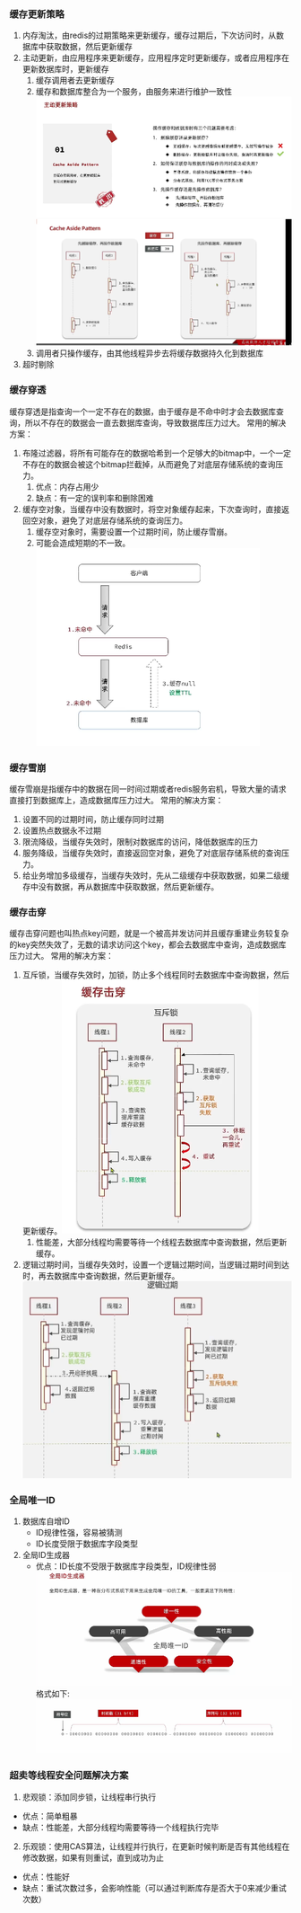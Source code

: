 ### 缓存更新策略
1. 内存淘汰，由redis的过期策略来更新缓存，缓存过期后，下次访问时，从数据库中获取数据，然后更新缓存
2. 主动更新，由应用程序来更新缓存，应用程序定时更新缓存，或者应用程序在更新数据库时，更新缓存
    1. 缓存调用者去更新缓存
    2. 缓存和数据库整合为一个服务，由服务来进行维护一致性
![img.png](src/main/resources/img/refreshCache.png)
   ![img.png](src/main/resources/img/cacheOrder.png)
    3. 调用者只操作缓存，由其他线程异步去将缓存数据持久化到数据库
3. 超时剔除

### 缓存穿透
缓存穿透是指查询一个一定不存在的数据，由于缓存是不命中时才会去数据库查询，所以不存在的数据会一直去数据库查询，导致数据库压力过大。
常用的解决方案：
1. 布隆过滤器，将所有可能存在的数据哈希到一个足够大的bitmap中，一个一定不存在的数据会被这个bitmap拦截掉，从而避免了对底层存储系统的查询压力。
   1. 优点：内存占用少
   2. 缺点：有一定的误判率和删除困难
2. 缓存空对象，当缓存中没有数据时，将空对象缓存起来，下次查询时，直接返回空对象，避免了对底层存储系统的查询压力。
   1. 缓存空对象时，需要设置一个过期时间，防止缓存雪崩。
   2. 可能会造成短期的不一致。![img.png](src/main/resources/img/缓存空对象.png)

### 缓存雪崩
缓存雪崩是指缓存中的数据在同一时间过期或者redis服务宕机，导致大量的请求直接打到数据库上，造成数据库压力过大。
常用的解决方案：
1. 设置不同的过期时间，防止缓存同时过期
2. 设置热点数据永不过期
3. 限流降级，当缓存失效时，限制对数据库的访问，降低数据库的压力
4. 服务降级，当缓存失效时，直接返回空对象，避免了对底层存储系统的查询压力。
5. 给业务增加多级缓存，当缓存失效时，先从二级缓存中获取数据，如果二级缓存中没有数据，再从数据库中获取数据，然后更新缓存。

### 缓存击穿
缓存击穿问题也叫热点key问题，就是一个被高并发访问并且缓存重建业务较复杂的key突然失效了，无数的请求访问这个key，都会去数据库中查询，造成数据库压力过大。
常用的解决方案：
1. 互斥锁，当缓存失效时，加锁，防止多个线程同时去数据库中查询数据，然后更新缓存。![img.png](src/main/resources/img/互斥锁.png)
   1. 性能差，大部分线程均需要等待一个线程去数据库中查询数据，然后更新缓存。
2. 逻辑过期时间，当缓存失效时，设置一个逻辑过期时间，当逻辑过期时间到达时，再去数据库中查询数据，然后更新缓存。
   ![img.png](src/main/resources/img/逻辑过期.png)

### 全局唯一ID
1. 数据库自增ID
   - ID规律性强，容易被猜测
   - ID长度受限于数据库字段类型
2. 全局ID生成器
   - 优点：ID长度不受限于数据库字段类型，ID规律性弱
![img.png](src/main/resources/img/全局ID生成器.png)
   格式如下:
   ![img_1.png](src/main/resources/img/ID生成格式.png)
### 超卖等线程安全问题解决方案
1. 悲观锁：添加同步锁，让线程串行执行
 - 优点：简单粗暴
 - 缺点：性能差，大部分线程均需要等待一个线程执行完毕
2. 乐观锁：使用CAS算法，让线程并行执行，在更新时候判断是否有其他线程在修改数据，如果有则重试，直到成功为止
 - 优点：性能好
 - 缺点：重试次数过多，会影响性能（可以通过判断库存是否大于0来减少重试次数）